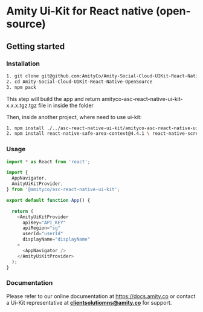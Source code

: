 # Amity Ui-Kit for React native  (open-source)

## Getting started

### Installation
```sh
1. git clone git@github.com:AmityCo/Amity-Social-Cloud-UIKit-React-Native-OpenSource.git
2. cd Amity-Social-Cloud-UIKit-React-Native-OpenSource
3. npm pack
```
This step will build the app and return amityco-asc-react-native-ui-kit-x.x.x.tgz.tgz file in inside the folder

Then, inside another project, where need to use ui-kit:
```sh
1. npm install ./../asc-react-native-ui-kit/amityco-asc-react-native-ui-kit-0.1.0.tgz
2. npm install react-native-safe-area-context@4.4.1 \ react-native-screens \ react-native-image-picker
```
### Usage
```js
import * as React from 'react';

import {
  AppNavigator,
  AmityUiKitProvider,
} from '@amityco/asc-react-native-ui-kit';

export default function App() {

  return (
    <AmityUiKitProvider
      apiKey="API_KEY"
      apiRegion="sg"
      userId="userId"
      displayName="displayName"
    >
      <AppNavigator />
    </AmityUiKitProvider>
  );
}

```
### Documentation


Please refer to our online documentation at https://docs.amity.co or contact a Ui-Kit representative at **clientsolutiomns@amity.co** for support.



